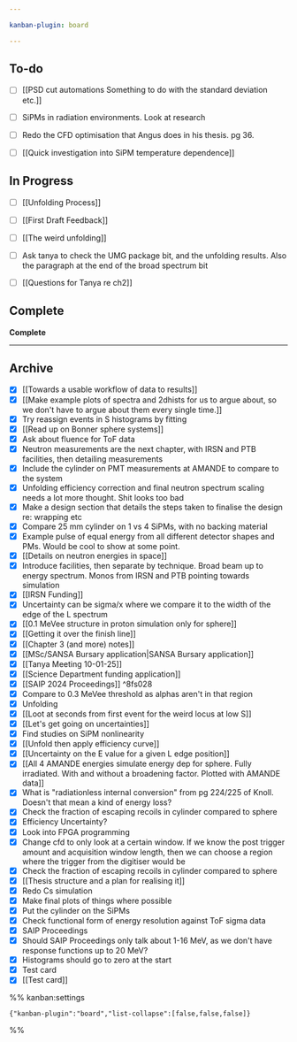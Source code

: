 ```yaml
---

kanban-plugin: board

---
```


## To-do

- [ ] [[PSD cut automations Something to do with the standard deviation etc.]]
- [ ] SiPMs in radiation environments. Look at research
- [ ] Redo the CFD optimisation that Angus does in his thesis. pg 36.
- [ ] [[Quick investigation into SiPM temperature dependence]]


## In Progress

- [ ] [[Unfolding Process]]
- [ ] [[First Draft Feedback]]
- [ ] [[The weird unfolding]]
- [ ] Ask tanya to check the UMG package bit, and the unfolding results. Also the paragraph at the end of the broad spectrum bit
- [ ] [[Questions for Tanya re ch2]]


## Complete

**Complete**


***

## Archive

- [x] [[Towards a usable workflow of data to results]]
- [x] [[Make example plots of spectra and 2dhists for us to argue about, so we don't have to argue about them every single time.]]
- [x] Try reassign events in S histograms by fitting
- [x] [[Read up on Bonner sphere systems]]
- [x] Ask about fluence for ToF data
- [x] Neutron measurements are the next chapter, with IRSN and PTB facilities, then detailing measurements
- [x] Include the cylinder on PMT measurements at AMANDE to compare to the system
- [x] Unfolding efficiency correction and final neutron spectrum scaling needs a lot more thought. Shit looks too bad
- [x] Make a design section that details the steps taken to finalise the design re: wrapping etc
- [x] Compare 25 mm cylinder on 1 vs 4 SiPMs, with no backing material
- [x] Example pulse of equal energy from all different detector shapes and PMs. Would be cool to show at some point.
- [x] [[Details on neutron energies in space]]
- [x] Introduce facilities, then separate by technique. Broad beam up to energy spectrum. Monos from IRSN and PTB pointing towards simulation
- [x] [[IRSN Funding]]
- [x] Uncertainty can be sigma/x where we compare it to the width of the edge of the L spectrum
- [x] [[0.1 MeVee structure in proton simulation only for sphere]]
- [x] [[Getting it over the finish line]]
- [x] [[Chapter 3 (and more) notes]]
- [x] [[MSc/SANSA Bursary application|SANSA Bursary application]]
- [x] [[Tanya Meeting 10-01-25]]
- [x] [[Science Department funding application]]
- [x] [[SAIP 2024 Proceedings]] ^8fs028
- [x] Compare to 0.3 MeVee threshold as alphas aren't in that region
- [x] Unfolding
- [x] [[Loot at seconds from first event for the weird locus at low S]]
- [x] [[Let's get going on uncertainties]]
- [x] Find studies on SiPM nonlinearity
- [x] [[Unfold then apply efficiency curve]]
- [x] [[Uncertainty on the E value for a given L edge position]]
- [x] [[All 4 AMANDE energies simulate energy dep for sphere. Fully irradiated. With and without a broadening factor. Plotted with AMANDE data]]
- [x] What is "radiationless internal conversion" from pg 224/225 of Knoll. Doesn't that mean a kind of energy loss?
- [x] Check the fraction of escaping recoils in cylinder compared to sphere
- [x] Efficiency Uncertainty?
- [x] Look into FPGA programming
- [x] Change cfd to only look at a certain window. If we know the post trigger amount and acquisition window length, then we can choose a region where the trigger from the digitiser would be
- [x] Check the fraction of escaping recoils in cylinder compared to sphere
- [x] [[Thesis structure and a plan for realising it]]
- [x] Redo Cs simulation
- [x] Make final plots of things where possible
- [x] Put the cylinder on the SiPMs
- [x] Check functional form of energy resolution against ToF sigma data
- [x] SAIP Proceedings
- [x] Should SAIP Proceedings only talk about 1-16 MeV, as we don't have response functions up to 20 MeV?
- [x] Histograms should go to zero at the start
- [x] Test card
- [x] [[Test card]]

%% kanban:settings
```
{"kanban-plugin":"board","list-collapse":[false,false,false]}
```
%%